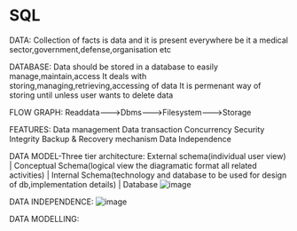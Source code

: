 # SQL

DATA:
Collection of facts is data and it is present everywhere be it a medical sector,government,defense,organisation etc

DATABASE:
Data should be stored in a database to easily manage,maintain,access
It deals with storing,managing,retrieving,accessing of data
It is permenant way of storing until unless user wants to delete data

FLOW GRAPH:
Readdata--->Dbms--->Filesystem--->Storage

FEATURES:
Data management
Data transaction 
Concurrency
Security
Integrity
Backup & Recovery mechanism 
Data Independence

DATA MODEL-Three tier architecture:
External schema(individual user view)
     |
Conceptual Schema(logical view the diagramatic format all related activities)
     |
Internal Schema(technology and database to be used for design of db,implementation details)
     |
 Database
 ![image](https://user-images.githubusercontent.com/50864528/115440481-6532fb00-a22d-11eb-92d5-1edb8faee6e0.png)

DATA INDEPENDENCE:
![image](https://user-images.githubusercontent.com/50864528/115440310-3b79d400-a22d-11eb-874c-45e49cfde75e.png)

DATA MODELLING:

 
 
 
